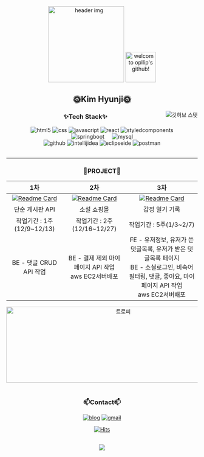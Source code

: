 <div align="center">
  <img src="https://capsule-render.vercel.app/api?type=venom&height=180&color=0:0250c5,100:d43f8d&section=header" height="200" alt="header img"  />
  <img src="https://readme-typing-svg.demolab.com?font=DynaPuff&weight=600&size=30&pause=1000&color=6233C5&center=true&vCenter=true&width=500&lines=Welcome+to+opllip's+Github!" height="80" alt="welcom to opllip's github!"  />
</div>

<h2 align="center">🌞Kim Hyunji🌞</h2>

<img alt="깃허브 스탯" align="right"   widht="320" src ="https://github-readme-stats.vercel.app/api?username=opllip&hide_title=true&show_icons=true&theme=dracula&hide_border=true&hide=stars&include_all_commits=true&count_private=true&hide_rank=true&card_width=320"/>

<h3  align="center">✨Tech Stack✨</h3>
<div align="center">
  <img alt="html5" src ="https://img.shields.io/badge/html5-E34F26.svg??style=flat-square&logo=html5&logoColor=white"/>
  <img alt="css" src ="https://img.shields.io/badge/css-663399.svg?style=flat-square&logo=css&logoColor=white"/>
  <img alt="javascript" src ="https://img.shields.io/badge/javascript-F7DF1E.svg?style=flat-square&logo=javascript&logoColor=white"/>
  <img alt="react" src ="https://img.shields.io/badge/react-61DAFB.svg?style=flat-square&logo=react&logoColor=white"/>
  <img alt="styledcomponents" src ="https://img.shields.io/badge/styledcomponents-DB7093.svg?style=flat-square&logo=styledcomponents&logoColor=white"/>
  <br />
  <img alt="springboot" src ="https://img.shields.io/badge/springboot-6DB33F.svg?style=flat-square&logo=springboot&logoColor=white"/>
  <img width="12" />
  <img alt="mysql" src ="https://img.shields.io/badge/mysql-4479A1.svg?style=flat-square&logo=mysql&logoColor=white"/>
  <br />
  <img alt="github" src ="https://img.shields.io/badge/github-181717.svg?style=flat-square&logo=github&logoColor=white"/>
  <img alt="intellijidea" src ="https://img.shields.io/badge/intellijidea-000000.svg?style=flat-square&logo=intellijidea&logoColor=white"/>
  <img alt="eclipseide" src ="https://img.shields.io/badge/eclipseide-2C2255.svg?style=flat-square&logo=eclipseide&logoColor=white"/>
  <img alt="postman" src ="https://img.shields.io/badge/postman-FF6C37.svg?style=flat-square&logo=postman&logoColor=white"/>
</div>
<br clear="both">
<!-- <img alt="사용언어" align="right"   widht="320" src ="https://github-readme-stats.vercel.app/api/top-langs?username=opllip&layout=compact&card_width=320&langs_count=5&hide=python&theme=dracula&hide_border=true"/>
<h3 align="center">📫Contact📫</h3>
<div align="center">
  
[![blog](https://img.shields.io/badge/blog-03C75A.svg?style=flat-square&logo=naver&logoColor=white)](https://blog.naver.com/sunny5241)
[![gmail](https://img.shields.io/badge/shailun12@gmail.com-EA4335.svg?style=flat-square&logo=gmail&logoColor=white)](https://mail.google.com/mail/?view=cm&fs=1&to=shailun12@gmail.com)

[![Hits](https://hits.seeyoufarm.com/api/count/incr/badge.svg?url=https%3A%2F%2Fgithub.com%2Fopllip%2Fhit-counter&count_bg=%23282A36&title_bg=%23282A36&icon=github.svg&icon_color=%2379DAFA&title=hits&edge_flat=false)](https://hits.seeyoufarm.com)
</div>
<br clear="both"> -->



---

<h3  align="center">🎇PROJECT🎇</h3>

|1차|2차|3차|
|:---:|:---:|:---:|
|[![Readme Card](https://github-readme-stats.vercel.app/api/pin?username=opllip&repo=BE_board&theme=dracula)](https://github.com/opllip/BE_board)|[![Readme Card](https://github-readme-stats.vercel.app/api/pin?username=opllip&repo=BE_book_store&theme=dracula)](https://github.com/opllip/BE_book_store)|[![Readme Card](https://github-readme-stats.vercel.app/api/pin?username=opllip&repo=astromood&theme=dracula)](https://github.com/opllip/astromood)|
|단순 게시판 API|소설 쇼핑몰|감정 일기 기록|
|작업기간 : 1주(12/9~12/13)|작업기간 : 2주(12/16~12/27)|작업기간 : 5주(1/3~2/7)|
|BE - 댓글 CRUD API 작업|BE - 결제 제외 마이페이지 API 작업<br />aws EC2서버배포|FE - 유저정보, 유저가 쓴 댓글목록, 유저가 받은 댓글목록 페이지<br />BE - 소셜로그인, 비속어필터링, 댓글, 좋아요, 마이페이지 API 작업<br />aws EC2서버배포|



<div align="center">
<img src="https://github-profile-trophy.vercel.app/?username=opllip&theme=dracula&column=-1&row=1&margin-w=8&margin-h=8&no-bg=true&no-frame=true&order=4&rank=-?,-C"  height="200px" width="600px" alt="트로피" />
</div>
<br clear="both">

<h3 align="center">📫Contact📫</h3>
<div align="center">
  
[![blog](https://img.shields.io/badge/blog-03C75A.svg?style=flat-square&logo=naver&logoColor=white)](https://blog.naver.com/sunny5241)
[![gmail](https://img.shields.io/badge/shailun12@gmail.com-EA4335.svg?style=flat-square&logo=gmail&logoColor=white)](https://mail.google.com/mail/?view=cm&fs=1&to=shailun12@gmail.com)

[![Hits](https://hits.seeyoufarm.com/api/count/incr/badge.svg?url=https%3A%2F%2Fgithub.com%2Fopllip%2Fhit-counter&count_bg=%23282A36&title_bg=%23282A36&icon=github.svg&icon_color=%2379DAFA&title=hits&edge_flat=false)](https://hits.seeyoufarm.com)
</div>
<br clear="both">

<div align="center">
  <img src="https://capsule-render.vercel.app/api?type=waving&color=0:0250c5,100:d43f8d&height=80&section=footer"  />
</div>

###


<!--

    ![깃허브 스탯](https://github-readme-stats.vercel.app/api?username=opllip&hide_title=true&show_icons=true&theme=dracula&hide_border=true&hide=stars&include_all_commits=true&count_private=true&hide_rank=true&card_width=320)
    
<div align="center">
  <img src="https://github-profile-trophy.vercel.app/?username=opllip&theme=dracula&column=-1&row=1&margin-w=8&margin-h=8&no-bg=true&no-frame=true&order=4&rank=-?,-C"  height="200px" width="600px" alt="트로피" />
  <br />
  <img src="https://github-readme-activity-graph.vercel.app/graph?username=opllip&radius=10&theme=dracula&area=true&order=5&hide_title=false&hide_border=true&bg_color=242424" height="280" alt="activity-graph graph"  />
</div>
<br clear="both">
-->
